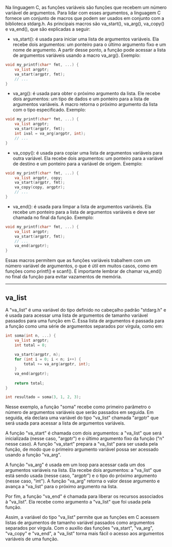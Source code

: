 Na linguagem C, as funções variáveis ​​são funções que recebem um número variável de argumentos. Para lidar com esses argumentos, a linguagem C fornece um conjunto de macros que podem ser usados em conjunto com a biblioteca stdarg.h. As principais macros são va_start(), va_arg(), va_copy() e va_end(), que são explicadas a seguir:

- va_start(): é usada para iniciar uma lista de argumentos variáveis. Ela recebe dois argumentos: um ponteiro para o último argumento fixo e um nome de argumento. A partir desse ponto, a função pode acessar a lista de argumentos variáveis usando a macro va_arg(). Exemplo: 
```c
void my_printf(char* fmt, ...) {
    va_list argptr;
    va_start(argptr, fmt);
    // ...
}
```

- va_arg(): é usada para obter o próximo argumento da lista. Ele recebe dois argumentos: um tipo de dados e um ponteiro para a lista de argumentos variáveis. A macro retorna o próximo argumento da lista com o tipo especificado. Exemplo:
```c
void my_printf(char* fmt, ...) {
    va_list argptr;
    va_start(argptr, fmt);
    int ival = va_arg(argptr, int);
    // ...
}
```

- va_copy(): é usada para copiar uma lista de argumentos variáveis para outra variável. Ela recebe dois argumentos: um ponteiro para a variável de destino e um ponteiro para a variável de origem. Exemplo:
```c
void my_printf(char* fmt, ...) {
    va_list argptr, copy;
    va_start(argptr, fmt);
    va_copy(copy, argptr);
    // ...
}
```

- va_end(): é usada para limpar a lista de argumentos variáveis. Ela recebe um ponteiro para a lista de argumentos variáveis e deve ser chamada no final da função. Exemplo:
```c
void my_printf(char* fmt, ...) {
    va_list argptr;
    va_start(argptr, fmt);
    // ...
    va_end(argptr);
}
```

Essas macros permitem que as funções variáveis ​​trabalhem com um número variável de argumentos, o que é útil em muitos casos, como em funções como printf() e scanf(). É importante lembrar de chamar va_end() no final da função para evitar vazamentos de memória.

---

## va_list

A "va_list" é uma variável do tipo definido no cabeçalho padrão "stdarg.h" e é usada para acessar uma lista de argumentos de tamanho variável passados para uma função em C. Essa lista de argumentos é passada para a função como uma série de argumentos separados por vírgula, como em:

```c
int soma(int n, ...) {
    va_list argptr;
    int total = 0;
    
    va_start(argptr, n);
    for (int i = 0; i < n; i++) {
        total += va_arg(argptr, int);
    }
    va_end(argptr);
    
    return total;
}

int resultado = soma(3, 1, 2, 3);
```

Nesse exemplo, a função "soma" recebe como primeiro parâmetro o número de argumentos variáveis que serão passados em seguida. Em seguida, ela declara uma variável do tipo "va_list" chamada "argptr" que será usada para acessar a lista de argumentos variáveis.

A função "va_start" é chamada com dois argumentos: a "va_list" que será inicializada (nesse caso, "argptr") e o último argumento fixo da função ("n" nesse caso). A função "va_start" prepara a "va_list" para ser usada pela função, de modo que o primeiro argumento variável possa ser acessado usando a função "va_arg".

A função "va_arg" é usada em um loop para acessar cada um dos argumentos variáveis na lista. Ela recebe dois argumentos: a "va_list" que está sendo usada (nesse caso, "argptr") e o tipo do próximo argumento (nesse caso, "int"). A função "va_arg" retorna o valor desse argumento e avança a "va_list" para o próximo argumento na lista.

Por fim, a função "va_end" é chamada para liberar os recursos associados à "va_list". Ela recebe como argumento a "va_list" que foi usada pela função.

Assim, a variável do tipo "va_list" permite que as funções em C acessem listas de argumentos de tamanho variável passados como argumentos separados por vírgula. Com o auxílio das funções "va_start", "va_arg", "va_copy" e "va_end", a "va_list" torna mais fácil o acesso aos argumentos variáveis de uma função.
